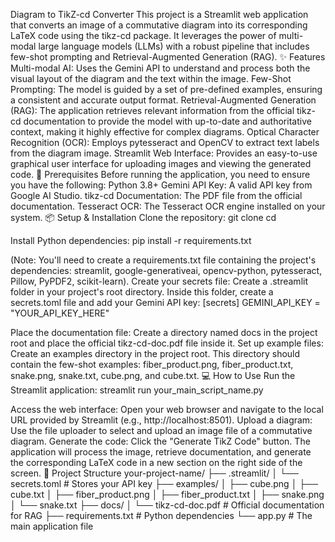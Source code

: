 Diagram to TikZ-cd Converter
This project is a Streamlit web application that converts an image of a commutative diagram into its corresponding LaTeX code using the tikz-cd package. It leverages the power of multi-modal large language models (LLMs) with a robust pipeline that includes few-shot prompting and Retrieval-Augmented Generation (RAG).
✨ Features
Multi-modal AI: Uses the Gemini API to understand and process both the visual layout of the diagram and the text within the image.
Few-Shot Prompting: The model is guided by a set of pre-defined examples, ensuring a consistent and accurate output format.
Retrieval-Augmented Generation (RAG): The application retrieves relevant information from the official tikz-cd documentation to provide the model with up-to-date and authoritative context, making it highly effective for complex diagrams.
Optical Character Recognition (OCR): Employs pytesseract and OpenCV to extract text labels from the diagram image.
Streamlit Web Interface: Provides an easy-to-use graphical user interface for uploading images and viewing the generated code.
🚀 Prerequisites
Before running the application, you need to ensure you have the following:
Python 3.8+
Gemini API Key: A valid API key from Google AI Studio.
tikz-cd Documentation: The PDF file from the official documentation.
Tesseract OCR: The Tesseract OCR engine installed on your system.
📦 Setup & Installation
Clone the repository:
git clone <your-repo-url>
cd <your-repo-name>


Install Python dependencies:
pip install -r requirements.txt

(Note: You'll need to create a requirements.txt file containing the project's dependencies: streamlit, google-generativeai, opencv-python, pytesseract, Pillow, PyPDF2, scikit-learn).
Create your secrets file:
Create a .streamlit folder in your project's root directory. Inside this folder, create a secrets.toml file and add your Gemini API key:
[secrets]
GEMINI_API_KEY = "YOUR_API_KEY_HERE"


Place the documentation file:
Create a directory named docs in the project root and place the official tikz-cd-doc.pdf file inside it.
Set up example files:
Create an examples directory in the project root. This directory should contain the few-shot examples: fiber_product.png, fiber_product.txt, snake.png, snake.txt, cube.png, and cube.txt.
💻 How to Use
Run the Streamlit application:
streamlit run your_main_script_name.py


Access the web interface:
Open your web browser and navigate to the local URL provided by Streamlit (e.g., http://localhost:8501).
Upload a diagram:
Use the file uploader to select and upload an image file of a commutative diagram.
Generate the code:
Click the "Generate TikZ Code" button. The application will process the image, retrieve documentation, and generate the corresponding LaTeX code in a new section on the right side of the screen.
📁 Project Structure
your-project-name/
├── .streamlit/
│   └── secrets.toml        # Stores your API key
├── examples/
│   ├── cube.png
│   ├── cube.txt
│   ├── fiber_product.png
│   ├── fiber_product.txt
│   ├── snake.png
│   └── snake.txt
├── docs/
│   └── tikz-cd-doc.pdf     # Official documentation for RAG
├── requirements.txt        # Python dependencies
└── app.py  # The main application file


